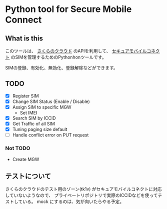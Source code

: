 # Python tool for Secure Mobile Connect

## What is this

このツールは、 [さくらのクラウド](https://cloud.sakura.ad.jp/) のAPIを利用して、
[セキュアモバイルコネクト](https://www.sakura.ad.jp/services/sim/) のSIMを管理するためのPythonhonツールです。

SIMの登録、有効化、無効化、登録解除などができます。

## TODO

* [x] Register SIM
* [x] Change SIM Status (Enable / Disable)
* [x] Assign SIM to specific MGW
  * Set IMEI
* [x] Search SIM by ICCID
* [x] Get Traffic of all SIM
* [x] Tuning paging size default
* [ ] Handle conflict error on PUT request

### **Not** TODO

* Create MGW

## テストについて

さくらのクラウドのテスト用のゾーン(tk1v) がセキュアモバイルコネクトに対応していないようなので、
プライベートリポジトリで実際のICCIDなどを使ってテストしている。
mock にするのは、気が向いたらやる予定。
